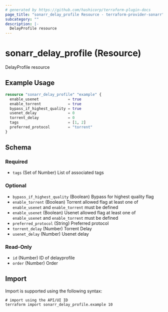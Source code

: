 ```yaml
---
# generated by https://github.com/hashicorp/terraform-plugin-docs
page_title: "sonarr_delay_profile Resource - terraform-provider-sonarr"
subcategory: ""
description: |-
  DelayProfile resource
---
```


# sonarr_delay_profile (Resource)

DelayProfile resource

## Example Usage

```terraform
resource "sonarr_delay_profile" "example" {
  enable_usenet             = true
  enable_torrent            = true
  bypass_if_highest_quality = true
  usenet_delay              = 0
  torrent_delay             = 0
  tags                      = [1, 2]
  preferred_protocol        = "torrent"
}
```

<!-- schema generated by tfplugindocs -->
## Schema

### Required

- `tags` (Set of Number) List of associated tags

### Optional

- `bypass_if_highest_quality` (Boolean) Bypass for highest quality flag
- `enable_torrent` (Boolean) Torrent allowed flag at least one of `enable_usenet` and `enable_torrent` must be defined
- `enable_usenet` (Boolean) Usenet allowed flag at least one of `enable_usenet` and `enable_torrent` must be defined
- `preferred_protocol` (String) Preferred protocol
- `torrent_delay` (Number) Torrent Delay
- `usenet_delay` (Number) Usenet delay

### Read-Only

- `id` (Number) ID of delayprofile
- `order` (Number) Order

## Import

Import is supported using the following syntax:

```shell
# import using the API/UI ID
terraform import sonarr_delay_profile.example 10
```
